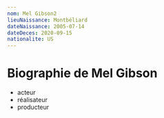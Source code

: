 ```yaml
---
nom: Mel Gibson2
lieuNaissance: Montbéliard
dateNaissance: 2005-07-14
dateDeces: 2020-09-15
nationalite: US
---
```


# Biographie de Mel Gibson

- acteur
- réalisateur
- producteur
